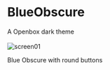 # BlueObscure
A Openbox dark theme<br/>
<br/>
![screen01](https://user-images.githubusercontent.com/9018264/28679983-4d2b13de-72cb-11e7-84f4-c3c92e64e50d.png)<br/>
<p>Blue Obscure with round buttons</p>
